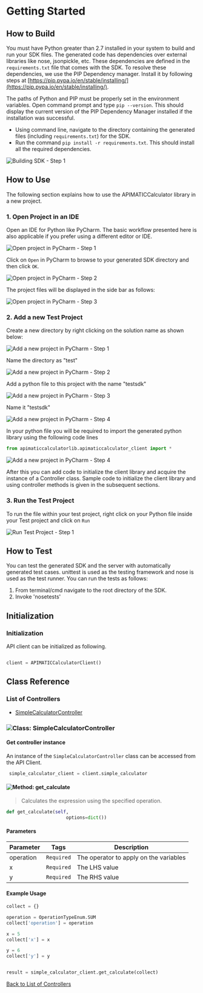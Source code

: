 # Getting Started

## How to Build


You must have Python greater than 2.7 installed in your system to build and run your SDK files. 
The generated code has dependencies over external libraries like nose, jsonpickle, etc. These dependencies are defined in the ```requirements.txt``` file that comes with the SDK.
To resolve these dependencies, we use the PIP Dependency manager. Install it by following steps at [https://pip.pypa.io/en/stable/installing/](https://pip.pypa.io/en/stable/installing/).

The paths of Python and PIP must be properly set in the environment variables. Open command prompt and type ```pip --version```.
This should display the current version of the PIP Dependency Manager installed if the installation was successful.

* Using command line, navigate to the directory containing the generated files (including ```requirements.txt```) for the SDK.
* Run the command ```pip install -r requirements.txt```. This should install all the required dependencies.

![Building SDK - Step 1](http://apidocs.io/illustration/python?step=installDependencies&workspaceFolder=APIMATIC%20Calculator-Python)


## How to Use

The following section explains how to use the APIMATICCalculator library in a new project.

### 1. Open Project in an IDE

Open an IDE for Python like PyCharm. The basic workflow presented here is also applicable if you prefer using a different editor or IDE.

![Open project in PyCharm - Step 1](http://apidocs.io/illustration/python?step=pyCharm)

Click on ```Open``` in PyCharm to browse to your generated SDK directory and then click ```OK```.

![Open project in PyCharm - Step 2](http://apidocs.io/illustration/python?step=openProject0&workspaceFolder=APIMATIC%20Calculator-Python)     

The project files will be displayed in the side bar as follows:

![Open project in PyCharm - Step 3](http://apidocs.io/illustration/python?step=openProject1&workspaceFolder=APIMATIC%20Calculator-Python&projectName=apimaticcalculatorlib)     

### 2. Add a new Test Project

Create a new directory by right clicking on the solution name as shown below:

![Add a new project in PyCharm - Step 1](http://apidocs.io/illustration/python?step=createDirectory&workspaceFolder=APIMATIC%20Calculator-Python&projectName=apimaticcalculatorlib)

Name the directory as "test"

![Add a new project in PyCharm - Step 2](http://apidocs.io/illustration/python?step=nameDirectory)
   
Add a python file to this project with the name "testsdk"

![Add a new project in PyCharm - Step 3](http://apidocs.io/illustration/python?step=createFile&workspaceFolder=APIMATIC%20Calculator-Python&projectName=apimaticcalculatorlib)

Name it "testsdk"

![Add a new project in PyCharm - Step 4](http://apidocs.io/illustration/python?step=nameFile)

In your python file you will be required to import the generated python library using the following code lines

```Python
from apimaticcalculatorlib.apimaticcalculator_client import *
```

![Add a new project in PyCharm - Step 4](http://apidocs.io/illustration/python?step=projectFiles&workspaceFolder=APIMATIC%20Calculator-Python&libraryName=apimaticcalculatorlib.apimaticcalculator_client&projectName=apimaticcalculatorlib)

After this you can add code to initialize the client library and acquire the instance of a Controller class. Sample code to initialize the client library and using controller methods is given in the subsequent sections.

### 3. Run the Test Project

To run the file within your test project, right click on your Python file inside your Test project and click on ```Run```

![Run Test Project - Step 1](http://apidocs.io/illustration/python?step=runProject&workspaceFolder=APIMATIC%20Calculator-Python&libraryName=apimaticcalculatorlib.apimaticcalculator_client&projectName=apimaticcalculatorlib)


## How to Test

You can test the generated SDK and the server with automatically generated test
cases. unittest is used as the testing framework and nose is used as the test
runner. You can run the tests as follows:

  1. From terminal/cmd navigate to the root directory of the SDK.
  2. Invoke 'nosetests'

## Initialization

### Initialization

API client can be initialized as following.

```python

client = APIMATICCalculatorClient()
```

## Class Reference

### <a name="list_of_controllers"></a>List of Controllers

* [SimpleCalculatorController](#simple_calculator_controller)

### <a name="simple_calculator_controller"></a>![Class: ](http://apidocs.io/img/class.png ".SimpleCalculatorController") SimpleCalculatorController

#### Get controller instance

An instance of the ``` SimpleCalculatorController ``` class can be accessed from the API Client.

```python
 simple_calculator_client = client.simple_calculator
```

#### <a name="get_calculate"></a>![Method: ](http://apidocs.io/img/method.png ".SimpleCalculatorController.get_calculate") get_calculate

> Calculates the expression using the specified operation.

```python
def get_calculate(self,
                      options=dict())
```

#### Parameters

| Parameter | Tags | Description |
|-----------|------|-------------|
| operation |  ``` Required ```  | The operator to apply on the variables |
| x |  ``` Required ```  | The LHS value |
| y |  ``` Required ```  | The RHS value |



#### Example Usage

```python
collect = {}

operation = OperationTypeEnum.SUM
collect['operation'] = operation

x = 5
collect['x'] = x

y = 6
collect['y'] = y


result = simple_calculator_client.get_calculate(collect)

```


[Back to List of Controllers](#list_of_controllers)



